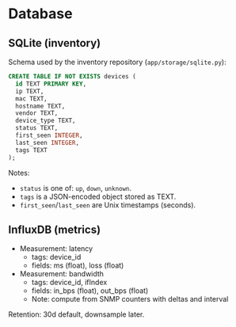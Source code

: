 # Database

## SQLite (inventory)

Schema used by the inventory repository (`app/storage/sqlite.py`):

```sql
CREATE TABLE IF NOT EXISTS devices (
  id TEXT PRIMARY KEY,
  ip TEXT,
  mac TEXT,
  hostname TEXT,
  vendor TEXT,
  device_type TEXT,
  status TEXT,
  first_seen INTEGER,
  last_seen INTEGER,
  tags TEXT
);
```

Notes:

- `status` is one of: `up`, `down`, `unknown`.
- `tags` is a JSON-encoded object stored as TEXT.
- `first_seen`/`last_seen` are Unix timestamps (seconds).

## InfluxDB (metrics)

- Measurement: latency
  - tags: device_id
  - fields: ms (float), loss (float)
- Measurement: bandwidth
  - tags: device_id, ifIndex
  - fields: in_bps (float), out_bps (float)
  - Note: compute from SNMP counters with deltas and interval

Retention: 30d default, downsample later.

